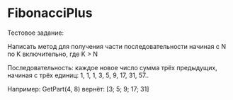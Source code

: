 # FibonacciPlus

Тестовое задание: 

Написать метод для получения части последовательности начиная с N по K включительно, где K > N

Последовательность: каждое новое число сумма трёх предыдущих, начиная с трёх единиц: 1, 1, 1, 3, 5, 9, 17, 31, 57..

Например: GetPart(4, 8) вернёт: [3; 5; 9; 17; 31]
